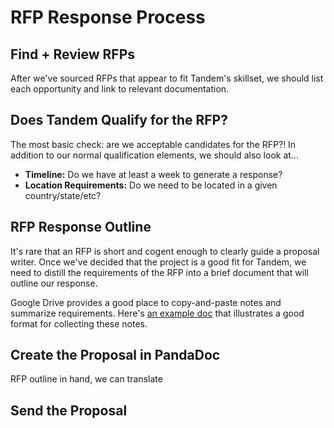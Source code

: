 RFP Response Process
====================

Find + Review RFPs
------------------

After we've sourced RFPs that appear to fit Tandem's skillset, we should list each opportunity and link to relevant documentation.

Does Tandem Qualify for the RFP?
--------------------------------

The most basic check: are we acceptable candidates for the RFP?! In addition to our normal qualification elements, we should also look at...

- **Timeline:** Do we have at least a week to generate a response?
- **Location Requirements:** Do we need to be located in a given country/state/etc?

RFP Response Outline
--------------------

It's rare that an RFP is short and cogent enough to clearly guide a proposal writer. Once we've decided that the project is a good fit for Tandem, we need to distill the requirements of the RFP into a brief document that will outline our response.

Google Drive provides a good place to copy-and-paste notes and summarize requirements. Here's [an example doc]() that illustrates a good format for collecting these notes.

Create the Proposal in PandaDoc
-------------------------------

RFP outline in hand, we can translate

Send the Proposal
-----------------
